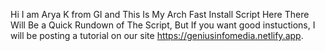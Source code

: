 Hi I am Arya K from GI and This Is My Arch Fast Install Script
Here There Will Be a Quick Rundown of The Script, But If you want good instuctions, I will be posting a tutorial on our site https://geniusinfomedia.netlify.app.